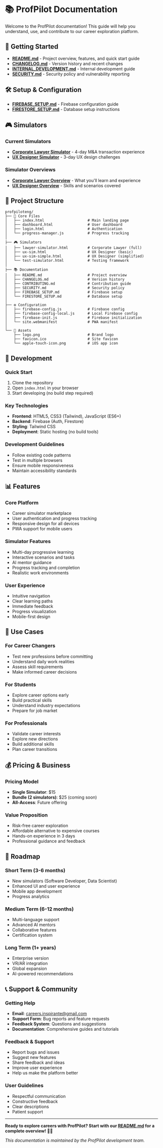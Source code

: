 # 📚 ProfPilot Documentation

Welcome to the ProfPilot documentation! This guide will help you understand, use, and contribute to our career exploration platform.

## 🚀 Getting Started

- [**README.md**](README.md) - Project overview, features, and quick start guide
- [**CHANGELOG.md**](CHANGELOG.md) - Version history and recent changes
- [**INTERNAL_DEVELOPMENT.md**](INTERNAL_DEVELOPMENT.md) - Internal development guide
- [**SECURITY.md**](SECURITY.md) - Security policy and vulnerability reporting

## 🛠️ Setup & Configuration

- [**FIREBASE_SETUP.md**](FIREBASE_SETUP.md) - Firebase configuration guide
- [**FIRESTORE_SETUP.md**](FIRESTORE_SETUP.md) - Database setup instructions

## 🎮 Simulators

### **Current Simulators**
- [**Corporate Lawyer Simulator**](lawyer-simulator.html) - 4-day M&A transaction experience
- [**UX Designer Simulator**](ux-sim.html) - 3-day UX design challenges

### **Simulator Overviews**
- [**Corporate Lawyer Overview**](lawyer.html) - What you'll learn and experience
- [**UX Designer Overview**](ux.html) - Skills and scenarios covered

## 📁 Project Structure

```
profpiloteng/
├── 📄 Core Files
│   ├── index.html                    # Main landing page
│   ├── dashboard.html                # User dashboard
│   ├── login.html                    # Authentication
│   └── progress-manager.js           # Progress tracking
│
├── 🎮 Simulators
│   ├── lawyer-simulator.html         # Corporate Lawyer (full)
│   ├── ux-sim.html                   # UX Designer (basic)
│   ├── ux-sim-simple.html            # UX Designer (simplified)
│   └── test-simulator.html           # Testing framework
│
├── 📚 Documentation
│   ├── README.md                     # Project overview
│   ├── CHANGELOG.md                  # Version history
│   ├── CONTRIBUTING.md               # Contribution guide
│   ├── SECURITY.md                   # Security policy
│   ├── FIREBASE_SETUP.md             # Firebase setup
│   └── FIRESTORE_SETUP.md            # Database setup
│
├── ⚙️ Configuration
│   ├── firebase-config.js            # Firebase config
│   ├── firebase-config-local.js      # Local Firebase config
│   ├── firebase-init.js              # Firebase initialization
│   └── site.webmanifest              # PWA manifest
│
└── 🎨 Assets
    ├── logo.png                      # Brand logo
    ├── favicon.ico                   # Site favicon
    └── apple-touch-icon.png          # iOS app icon
```

## 🔧 Development

### **Quick Start**
1. Clone the repository
2. Open `index.html` in your browser
3. Start developing (no build step required)

### **Key Technologies**
- **Frontend**: HTML5, CSS3 (Tailwind), JavaScript (ES6+)
- **Backend**: Firebase (Auth, Firestore)
- **Styling**: Tailwind CSS
- **Deployment**: Static hosting (no build tools)

### **Development Guidelines**
- Follow existing code patterns
- Test in multiple browsers
- Ensure mobile responsiveness
- Maintain accessibility standards

## 📊 Features

### **Core Platform**
- Career simulator marketplace
- User authentication and progress tracking
- Responsive design for all devices
- PWA support for mobile users

### **Simulator Features**
- Multi-day progressive learning
- Interactive scenarios and tasks
- AI mentor guidance
- Progress tracking and completion
- Realistic work environments

### **User Experience**
- Intuitive navigation
- Clear learning paths
- Immediate feedback
- Progress visualization
- Mobile-first design

## 🎯 Use Cases

### **For Career Changers**
- Test new professions before committing
- Understand daily work realities
- Assess skill requirements
- Make informed career decisions

### **For Students**
- Explore career options early
- Build practical skills
- Understand industry expectations
- Prepare for job market

### **For Professionals**
- Validate career interests
- Explore new directions
- Build additional skills
- Plan career transitions

## 💰 Pricing & Business

### **Pricing Model**
- **Single Simulator**: $15
- **Bundle (2 simulators)**: $25 (coming soon)
- **All-Access**: Future offering

### **Value Proposition**
- Risk-free career exploration
- Affordable alternative to expensive courses
- Hands-on experience in 3 days
- Professional guidance and feedback

## 🔮 Roadmap

### **Short Term (3-6 months)**
- New simulators (Software Developer, Data Scientist)
- Enhanced UI and user experience
- Mobile app development
- Progress analytics

### **Medium Term (6-12 months)**
- Multi-language support
- Advanced AI mentors
- Collaborative features
- Certification system

### **Long Term (1+ years)**
- Enterprise version
- VR/AR integration
- Global expansion
- AI-powered recommendations

## 📞 Support & Community

### **Getting Help**
- **Email**: careers.inspirante@gmail.com
- **Support Form**: Bug reports and feature requests
- **Feedback System**: Questions and suggestions
- **Documentation**: Comprehensive guides and tutorials

### **Feedback & Support**
- Report bugs and issues
- Suggest new features
- Share feedback and ideas
- Improve user experience
- Help us make the platform better

### **User Guidelines**
- Respectful communication
- Constructive feedback
- Clear descriptions
- Patient support

---

**Ready to explore careers with ProfPilot? Start with our [README.md](README.md) for a complete overview!** 🚀💼

*This documentation is maintained by the ProfPilot development team.*
